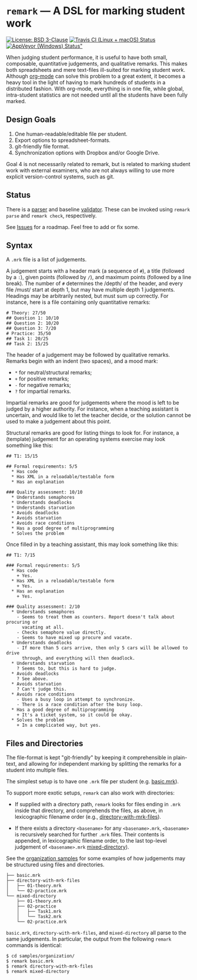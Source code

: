 # `remark` — A DSL for marking student work

[![License: BSD 3-Clause](https://img.shields.io/badge/License-BSD%203--Clause-blue.svg)](LICENSE)
[![Travis CI (Linux + macOS) Status](https://travis-ci.org/oleks/remark.svg)](https://travis-ci.org/oleks/remark)
[![AppVeyor (Windows) Status"](https://ci.appveyor.com/api/projects/status/xj8rbfhld9mjrjmg?svg=true)](https://ci.appveyor.com/project/oleks/remark)

When judging student performance, it is useful to have both small, composable,
quantitative judgements, and qualitative remarks. This makes both spreadsheets
and mere text-files ill-suited for marking student work.  Although
[org-mode](http://orgmode.org/) can solve this problem to a great extent, it
becomes a heavy tool in the light of having to mark hundreds of students in a
distributed fashion. With org-mode, everything is in one file, while global,
intra-student statistics are not needed until all the students have been fully
marked.

## Design Goals

  1. One human-readable/editable file per student.
  2. Export options to spreadsheet-formats.
  3. git-friendly file format.
  4. Synchronization options with Dropbox and/or Google Drive.

Goal 4 is not necessarily related to remark, but is related to marking student
work with external examiners, who are not always willing to use more explicit
version-control systems, such as git.

## Status

There is a [parser](src/Parser/Impl.hs) and baseline
[validator](src/Validator.hs). These can be invoked using `remark parse` and
`remark check`, respectively.

See [Issues](https://github.com/oleks/remark/issues) for a roadmap. Feel free
to add or fix some.

## Syntax

A `.mrk` file is a list of judgements.

A judgement starts with a header mark (a sequence of `#`), a title (followed by
a `:`), given points (followed by `/`), and maximum points (followed by a line
break). The number of `#` determines the /depth/ of the header, and every file
/must/ start at depth 1, but may have multiple depth 1 judgements. Headings may
be arbitrarily nested, but must sum up correctly. For instance, here is a file
containing only quantitative remarks:

```
# Theory: 27/50
## Question 1: 10/10
## Question 2: 10/20
## Question 3: 7/20
# Practice: 35/50
## Task 1: 20/25
## Task 2: 15/25
```

The header of a judgement may be followed by qualitative remarks. Remarks begin
with an indent (two spaces), and a mood mark:

  * `*` for neutral/structural remarks;
  * `+` for positive remarks;
  * `-` for negative remarks;
  * `?` for impartial remarks.

Impartial remarks are good for judgements where the mood is left to be judged
by a higher authority. For instance, when a teaching assistant is uncertain,
and would like to let the teacher decide, or the solution cannot be used to
make a judgement about this point.

Structural remarks are good for listing things to look for. For instance, a
(template) judgement for an operating systems exercise may look something like
this:

```
## T1: 15/15

## Formal requirements: 5/5
  * Has code
  * Has XML in a reloadable/testable form
  * Has an explanation

### Quality assessment: 10/10
  * Understands semaphores
  * Understands deadlocks
  * Understands starvation
  * Avoids deadlocks
  * Avoids starvation
  * Avoids race conditions
  * Has a good degree of multiprogramming
  * Solves the problem
```

Once filled in by a teaching assistant, this may look something like this:

```
## T1: 7/15

### Formal requirements: 5/5
  * Has code
    + Yes.
  * Has XML in a reloadable/testable form
    + Yes.
  * Has an explanation
    + Yes.

### Quality assessment: 2/10
  * Understands semaphores
    - Seems to treat them as counters. Report doesn't talk about procuring or
      vacating at all.
    - Checks semaphore value directly.
    - Seems to have mixed up procure and vacate.
  * Understands deadlocks
    - If more than 5 cars arrive, then only 5 cars will be allowed to drive
      through, and everything will then deadlock.
  * Understands starvation
    ? Seems to, but this is hard to judge.
  * Avoids deadlocks
    ? See above.
  * Avoids starvation
    ? Can't judge this.
  * Avoids race conditions
    - Uses a busy loop in attempt to synchronize.
    - There is a race condition after the busy loop.
  * Has a good degree of multiprogramming
    + It's a ticket system, so it could be okay.
  * Solves the problem
    + In a complicated way, but yes.
```

## Files and Directories

The file-format is kept "git-friendly" by keeping it comprehensible in
plain-text, and allowing for independent marking by splitting the remarks for a
student into multiple files.

The simplest setup is to have one `.mrk` file per student (e.g.
[basic.mrk](samples/organization/basic.mrk)).

To support more exotic setups, `remark` can also work with directories:

  * If supplied with a directory path, `remark` looks for files ending in `.mrk`
    inside that directory, and comprehends the files, as above, in lexicographic
    filename order (e.g.,
    [directory-with-mrk-files](samples/organization/directory-with-mrk-files)).

  * If there exists a directory `<basename>` for any `<basename>.mrk`,
    `<basename>` is recursively searched for further `.mrk` files. Their
    contents is appended, in lexicographic filename order, to the last
    top-level judgement of `<basename>.mrk`
    [mixed-directory](samples/organization/mixed-directory)).

See the [organization samples](samples/organization) for some examples of how
judgements may be structured using files and directories.

```
├── basic.mrk
├── directory-with-mrk-files
│   ├── 01-theory.mrk
│   └── 02-practice.mrk
└── mixed-directory
    ├── 01-theory.mrk
    ├── 02-practice
    │   ├── Task1.mrk
    │   └── Task2.mrk
    └── 02-practice.mrk
```

`basic.mrk`, `directory-with-mrk-files`, and `mixed-directory` all parse to the
same judgements. In particular, the output from the following `remark` commands
is identical:

```
$ cd samples/organization/
$ remark basic.mrk
$ remark directory-with-mrk-files
$ remark mixed-directory
```
